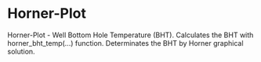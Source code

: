 # Horner-Plot
Horner-Plot - Well Bottom Hole Temperature (BHT).
Calculates the BHT with horner_bht_temp(...) function.
Determinates the BHT by Horner graphical solution. 
